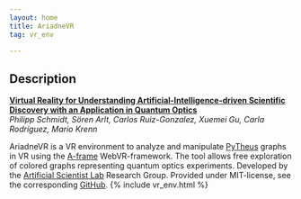 ```yaml
---
layout: home
title: AriadneVR
tag: vr_env

---
```


## Description

[**Virtual Reality for Understanding Artificial-Intelligence-driven Scientific Discovery with an Application in Quantum Optics**](https://arxiv.org/abs/2403.00834) </br>
*Philipp Schmidt, Sören Arlt, Carlos Ruiz-Gonzalez, Xuemei Gu, Carla Rodríguez, Mario Krenn* </br>

AriadneVR is a VR environment to analyze and manipulate [PyTheus](https://github.com/artificial-scientist-lab/PyTheus) graphs in VR using the [A-frame](https://aframe.io) WebVR-framework.
The tool allows free exploration of colored graphs representing quantum optics experiments.
Developed by the [Artificial Scientist Lab](https://mpl.mpg.de/research-at-mpl/independent-research-groups/krenn-research-group/) Research Group.
Provided under MIT-license, see the corresponding [GitHub](https://github.com/artificial-scientist-lab/AriadneVR).
{% include vr_env.html %}
